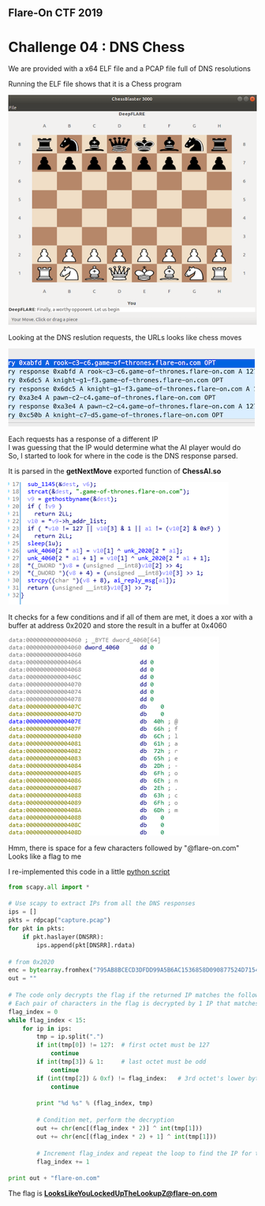 ## Flare-On CTF 2019
# Challenge 04 : DNS Chess

We are provided with a x64 ELF file and a PCAP file full of DNS resolutions

Running the ELF file shows that it is a Chess program

![chess](img/01.png)

Looking at the DNS reslution requests, the URLs looks like chess moves

![chessmoves](img/02.png)

Each requests has a response of a different IP  
I was guessing that the IP would determine what the AI player would do  
So, I started to look for where in the code is the DNS response parsed.

It is parsed in the **getNextMove** exported function of **ChessAI.so**

![parsing](img/03.png)

It checks for a few conditions and if all of them are met, it does a xor with a buffer at address 0x2020 and store the result in a buffer at 0x4060

![buffer](img/04.png)

Hmm, there is space for a few characters followed by "@flare-on.com"  
Looks like a flag to me

I re-implemented this code in a little [python script](soln.py)

```py
from scapy.all import *

# Use scapy to extract IPs from all the DNS responses
ips = []
pkts = rdpcap("capture.pcap")
for pkt in pkts:
	if pkt.haslayer(DNSRR):
		ips.append(pkt[DNSRR].rdata)

# from 0x2020
enc = bytearray.fromhex("795AB8BCECD3DFDD99A5B6AC1536858D090877524D71547DA7A70816FDD7")
out = ""

# The code only decrypts the flag if the returned IP matches the following conditions
# Each pair of characters in the flag is decrypted by 1 IP that matches the conditions
flag_index = 0		
while flag_index < 15:
	for ip in ips:
		tmp = ip.split(".")
		if int(tmp[0]) != 127:	# first octet must be 127
			continue
		if int(tmp[3]) & 1:		# last octet must be odd
			continue
		if (int(tmp[2]) & 0xf) != flag_index:	# 3rd octet's lower bytes == cur flag index
			continue

		print "%d %s" % (flag_index, tmp)

		# Condition met, perform the decryption
		out += chr(enc[(flag_index * 2)] ^ int(tmp[1]))
		out += chr(enc[(flag_index * 2) + 1] ^ int(tmp[1]))

		# Increment flag_index and repeat the loop to find the IP for the next 2 characters
		flag_index += 1

print out + "flare-on.com"
```

The flag is **LooksLikeYouLockedUpTheLookupZ@flare-on.com**
